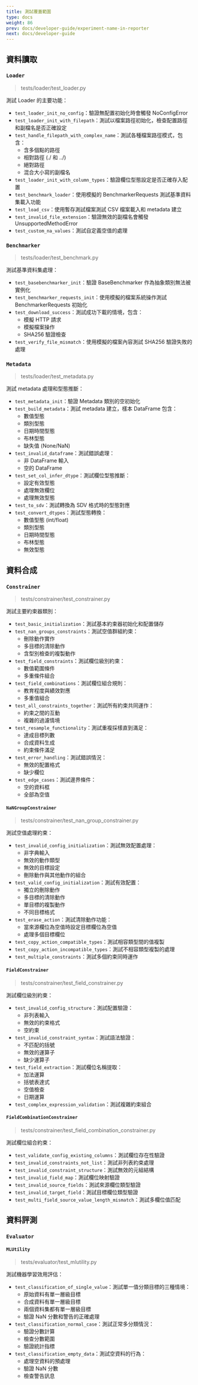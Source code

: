 ```yaml
---
title: 測試覆蓋範圍
type: docs
weight: 86
prev: docs/developer-guide/experiment-name-in-reporter
next: docs/developer-guide
---
```


## 資料讀取

### `Loader`

> tests/loader/test_loader.py

測試 Loader 的主要功能：

- `test_loader_init_no_config`：驗證無配置初始化時會觸發 NoConfigError
- `test_loader_init_with_filepath`：測試以檔案路徑初始化，檢查配置路徑和副檔名是否正確設定
- `test_handle_filepath_with_complex_name`：測試各種檔案路徑模式，包含：
  - 含多個點的路徑
  - 相對路徑 (./ 和 ../)
  - 絕對路徑
  - 混合大小寫的副檔名
- `test_loader_init_with_column_types`：驗證欄位型態設定是否正確存入配置
- `test_benchmark_loader`：使用模擬的 BenchmarkerRequests 測試基準資料集載入功能
- `test_load_csv`：使用暫存測試檔案測試 CSV 檔案載入和 metadata 建立
- `test_invalid_file_extension`：驗證無效的副檔名會觸發 UnsupportedMethodError
- `test_custom_na_values`：測試自定義空值的處理

### `Benchmarker`

> tests/loader/test_benchmark.py

測試基準資料集處理：

- `test_basebenchmarker_init`：驗證 BaseBenchmarker 作為抽象類別無法被實例化
- `test_benchmarker_requests_init`：使用模擬的檔案系統操作測試 BenchmarkerRequests 初始化
- `test_download_success`：測試成功下載的情境，包含：
  - 模擬 HTTP 請求
  - 模擬檔案操作
  - SHA256 驗證檢查
- `test_verify_file_mismatch`：使用模擬的檔案內容測試 SHA256 驗證失敗的處理

### `Metadata`

> tests/loader/test_metadata.py

測試 metadata 處理和型態推斷：

- `test_metadata_init`：驗證 Metadata 類別的空初始化
- `test_build_metadata`：測試 metadata 建立，樣本 DataFrame 包含：
  - 數值型態
  - 類別型態
  - 日期時間型態
  - 布林型態
  - 缺失值 (None/NaN)
- `test_invalid_dataframe`：測試錯誤處理：
  - 非 DataFrame 輸入
  - 空的 DataFrame
- `test_set_col_infer_dtype`：測試欄位型態推斷：
  - 設定有效型態
  - 處理無效欄位
  - 處理無效型態
- `test_to_sdv`：測試轉換為 SDV 格式時的型態對應
- `test_convert_dtypes`：測試型態轉換：
  - 數值型態 (int/float)
  - 類別型態
  - 日期時間型態
  - 布林型態
  - 無效型態

## 資料合成

### `Constrainer`

> tests/constrainer/test_constrainer.py

測試主要約束器類別：

- `test_basic_initialization`：測試基本約束器初始化和配置儲存
- `test_nan_groups_constraints`：測試空值群組約束：
  - 刪除動作實作
  - 多目標的清除動作
  - 含型別檢查的複製動作
- `test_field_constraints`：測試欄位級別約束：
  - 數值範圍條件
  - 多重條件組合
- `test_field_combinations`：測試欄位組合規則：
  - 教育程度與績效對應
  - 多重值組合
- `test_all_constraints_together`：測試所有約束共同運作：
  - 約束之間的互動
  - 複雜的過濾情境
- `test_resample_functionality`：測試重複採樣直到滿足：
  - 達成目標列數
  - 合成資料生成
  - 約束條件滿足
- `test_error_handling`：測試錯誤情況：
  - 無效的配置格式
  - 缺少欄位
- `test_edge_cases`：測試邊界條件：
  - 空的資料框
  - 全部為空值

#### `NaNGroupConstrainer`

> tests/constrainer/test_nan_group_constrainer.py

測試空值處理約束：

- `test_invalid_config_initialization`：測試無效配置處理：
  - 非字典輸入
  - 無效的動作類型
  - 無效的目標設定
  - 刪除動作與其他動作的組合
- `test_valid_config_initialization`：測試有效配置：
  - 獨立的刪除動作
  - 多目標的清除動作
  - 單目標的複製動作
  - 不同目標格式
- `test_erase_action`：測試清除動作功能：
  - 當來源欄位為空值時設定目標欄位為空值
  - 處理多個目標欄位
- `test_copy_action_compatible_types`：測試相容類型間的值複製
- `test_copy_action_incompatible_types`：測試不相容類型複製的處理
- `test_multiple_constraints`：測試多個約束同時運作

#### `FieldConstrainer`

> tests/constrainer/test_field_constrainer.py

測試欄位級別約束：

- `test_invalid_config_structure`：測試配置驗證：
  - 非列表輸入
  - 無效的約束格式
  - 空約束
- `test_invalid_constraint_syntax`：測試語法驗證：
  - 不匹配的括號
  - 無效的運算子
  - 缺少運算子
- `test_field_extraction`：測試欄位名稱提取：
  - 加法運算
  - 括號表達式
  - 空值檢查
  - 日期運算
- `test_complex_expression_validation`：測試複雜約束組合

#### `FieldCombinationConstrainer`

> tests/constrainer/test_field_combination_constrainer.py

測試欄位組合約束：

- `test_validate_config_existing_columns`：測試欄位存在性驗證
- `test_invalid_constraints_not_list`：測試非列表約束處理
- `test_invalid_constraint_structure`：測試無效的元組結構
- `test_invalid_field_map`：測試欄位映射驗證
- `test_invalid_source_fields`：測試來源欄位類型驗證
- `test_invalid_target_field`：測試目標欄位類型驗證
- `test_multi_field_source_value_length_mismatch`：測試多欄位值匹配

## 資料評測

### `Evaluator`

#### `MLUtility`

> tests/evaluator/test_mlutility.py

測試機器學習效用評估：

- `test_classification_of_single_value`：測試單一值分類目標的三種情境：
  - 原始資料有單一層級目標
  - 合成資料有單一層級目標
  - 兩個資料集都有單一層級目標
  - 驗證 NaN 分數和警告的正確處理
- `test_classification_normal_case`：測試正常多分類情況：
  - 驗證分數計算
  - 檢查分數範圍
  - 驗證統計指標
- `test_classification_empty_data`：測試空資料的行為：
  - 處理空資料的預處理
  - 驗證 NaN 分數
  - 檢查警告訊息